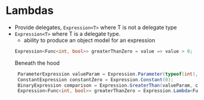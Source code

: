 # Lambdas

+ Provide delegates, `Expression<T>` where T is not a delegate type 
+ `Expression<T>` where T is a delegate type.  
  - ability to produce an object model for an expression 
  ```cs
  Expression<Func<int, bool>> greaterThanZero = value => value > 0;   
  ```
  Beneath the hood 
  ```cs
   ParameterExpression valueParam = Expression.Parameter(typeof(int), "value"); 
   ConstantExpression constantZero = Expression.Constant(0); 
   BinaryExpression comparison = Expression.GreaterThan(valueParam, constantZero); 
   Expression<Func<int, bool>> greaterThanZero = Expression.Lambda<Func<int, bool>>(comparison, valueParam);  
  ```

